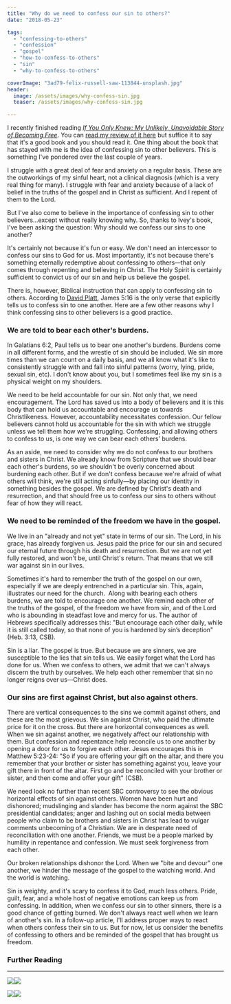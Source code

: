 ```yaml
---
title: "Why do we need to confess our sin to others?"
date: "2018-05-23"

tags: 
  - "confessing-to-others"
  - "confession"
  - "gospel"
  - "how-to-confess-to-others"
  - "sin"
  - "why-to-confess-to-others"

coverImage: "3ad79-felix-russell-saw-113844-unsplash.jpg"
header:
  image: /assets/images/why-confess-sin.jpg
  teaser: /assets/images/why-confess-sin.jpg

---
```


I recently finished reading [_If You Only Knew: My Unlikely, Unavoidable Story of Becoming Free_](https://amzn.to/3aqHlGu). You can [read my review of it here](https://www.lifeway.com/pastors/2018/05/17/if-you-only-knew-by-jamie-ivey-book-review/) but suffice it to say that it's a good book and you should read it. One thing about the book that has stayed with me is the idea of confessing sin to other believers. This is something I've pondered over the last couple of years.

I struggle with a great deal of fear and anxiety on a regular basis. These are the outworkings of my sinful heart, not a clinical diagnosis (which is a very real thing for many). I struggle with fear and anxiety because of a lack of belief in the truths of the gospel and in Christ as sufficient. And I repent of them to the Lord.

But I've also come to believe in the importance of confessing sin to other believers...except without really knowing why. So, thanks to Ivey's book, I've been asking the question: Why should we confess our sins to one another?

It's certainly not because it's fun or easy. We don't need an intercessor to confess our sins to God for us. Most importantly, it's not because there's something eternally redemptive about confessing to others—that only comes through repenting and believing in Christ. The Holy Spirit is certainly sufficient to convict us of our sin and help us believe the gospel.

There is, however, Biblical instruction that can apply to confessing sin to others. According to [David Platt](https://amzn.to/2WMyyuB), James 5:16 is the only verse that explicitly tells us to confess sin to one another. Here are a few other reasons why I think confessing sins to other believers is a good practice.

### We are told to bear each other's burdens.

In Galatians 6:2, Paul tells us to bear one another's burdens. Burdens come in all different forms, and the wrestle of sin should be included. We sin more times than we can count on a daily basis, and we all know what it's like to consistently struggle with and fall into sinful patterns (worry, lying, pride, sexual sin, etc). I don't know about you, but I sometimes feel like my sin is a physical weight on my shoulders.

We need to be held accountable for our sin. Not only that, we need encouragement. The Lord has saved us into a body of believers and it is this body that can hold us accountable and encourage us towards Christlikeness. However, accountability necessitates confession. Our fellow believers cannot hold us accountable for the sin with which we struggle unless we tell them how we're struggling. Confessing, and allowing others to confess to us, is one way we can bear each others' burdens.

As an aside, we need to consider why we do not confess to our brothers and sisters in Christ. We already know from Scripture that we should bear each other's burdens, so we shouldn't be overly concerned about burdening each other. But if we don't confess because we're afraid of what others will think, we're still acting sinfully—by placing our identity in something besides the gospel. We are defined by Christ's death and resurrection, and that should free us to confess our sins to others without fear of how they will react.

### We need to be reminded of the freedom we have in the gospel.

We live in an "already and not yet" state in terms of our sin. The Lord, in his grace, has already forgiven us. Jesus paid the price for our sin and secured our eternal future through his death and resurrection. But we are not yet fully restored, and won't be, until Christ's return. That means that we still war against sin in our lives.

Sometimes it's hard to remember the truth of the gospel on our own, especially if we are deeply entrenched in a particular sin. This, again, illustrates our need for the church.  Along with bearing each others burdens, we are told to encourage one another. We remind each other of the truths of the gospel, of the freedom we have from sin, and of the Lord who is abounding in steadfast love and mercy for us. The author of Hebrews specifically addresses this: "But encourage each other daily, while it is still called today, so that none of you is hardened by sin’s deception" (Heb. 3:13, CSB).

Sin is a liar. The gospel is true. But because we are sinners, we are susceptible to the lies that sin tells us. We easily forget what the Lord has done for us. When we confess to others, we admit that we can't always discern the truth by ourselves. We help each other remember that sin no longer reigns over us—Christ does.

### Our sins are first against Christ, but also against others.

There are vertical consequences to the sins we commit against others, and these are the most grievous. We sin against Christ, who paid the ultimate price for it on the cross. But there are horizontal consequences as well. When we sin against another, we negatively affect our relationship with them. But confession and repentance help reconcile us to one another by opening a door for us to forgive each other. Jesus encourages this in Matthew 5:23-24: "So if you are offering your gift on the altar, and there you remember that your brother or sister has something against you, leave your gift there in front of the altar. First go and be reconciled with your brother or sister, and then come and offer your gift" (CSB).

We need look no further than recent SBC controversy to see the obvious horizontal effects of sin against others. Women have been hurt and dishonored; mudslinging and slander has become the norm against the SBC presidential candidates; anger and lashing out on social media between people who claim to be brothers and sisters in Christ has lead to vulgar comments unbecoming of a Christian. We are in desperate need of reconciliation with one another. Friends, we must be a people marked by humility in repentance and confession. We must seek forgiveness from each other.

Our broken relationships dishonor the Lord. When we "bite and devour" one another, we hinder the message of the gospel to the watching world. And the world is watching.

Sin is weighty, and it's scary to confess it to God, much less others. Pride, guilt, fear, and a whole host of negative emotions can keep us from confessing. In addition, when we confess our sin to other sinners, there is a good chance of getting burned. We don't always react well when we learn of another's sin. In a follow-up article, I'll address proper ways to react when others confess their sin to us. But for now, let us consider the benefits of confessing to others and be reminded of the gospel that has brought us freedom.

### Further Reading

* * *

[![](//ws-na.amazon-adsystem.com/widgets/q?_encoding=UTF8&ASIN=B07F76N725&Format=_SL250_&ID=AsinImage&MarketPlace=US&ServiceVersion=20070822&WS=1&tag=keelancook-20&language=en_US)](https://www.amazon.com/Exalting-Jesus-Christ-Centered-Exposition-Commentary-ebook/dp/B07F76N725/ref=as_li_ss_il?crid=1YFQCOJFBMCCV&keywords=exalting+jesus+in+james&qid=1585332221&sprefix=exalting+jesus+in+james,aps,176&sr=8-1&linkCode=li3&tag=keelancook-20&linkId=b8f031e64ea1978a6562759b069b5cab&language=en_US)![](https://ir-na.amazon-adsystem.com/e/ir?t=keelancook-20&language=en_US&l=li3&o=1&a=B07F76N725)

[![](//ws-na.amazon-adsystem.com/widgets/q?_encoding=UTF8&ASIN=B07855SNJS&Format=_SL250_&ID=AsinImage&MarketPlace=US&ServiceVersion=20070822&WS=1&tag=keelancook-20&language=en_US)](https://www.amazon.com/If-You-Only-Knew-Unavoidable-ebook/dp/B07855SNJS/ref=as_li_ss_il?crid=2ZRXQWERNHIB7&keywords=if+you+only+knew+jamie+ivey&qid=1585332669&sprefix=if+you+only+knew,aps,177&sr=8-1&linkCode=li3&tag=keelancook-20&linkId=cfbe24e5aeb37d17d7c96fc2e85ece1b&language=en_US)![](https://ir-na.amazon-adsystem.com/e/ir?t=keelancook-20&language=en_US&l=li3&o=1&a=B07855SNJS)
